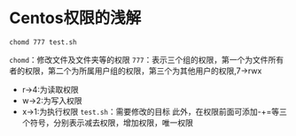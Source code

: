 # Centos权限的浅解
```shell
chomd 777 test.sh
```
`chomd`：修改文件及文件夹等的权限
`777`：表示三个组的权限，第一个为文件所有者的权限，第二个为所属用户组的权限，第三个为其他用户的权限,7->rwx
- r->4:为读取权限
- w->2:为写入权限
- x->1:为执行权限
`test.sh`：需要修改的目标
此外，在权限前面可添加-+=等三个符号，分别表示减去权限，增加权限，唯一权限